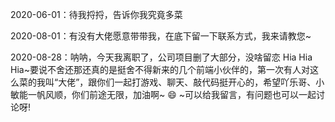 2020-06-01：待我捋捋，告诉你我究竟多菜

2020-08-01：有没有大佬愿意带带我，在底下留一下联系方式，我来请教您~

2020-08-28：呐呐，今天我离职了，公司项目删了大部分，没啥留恋 Hia Hia Hia~要说不舍还那还真的是挺舍不得新来的几个前端小伙伴的，第一次有人对这么菜的我叫“大佬”，跟你们一起打游戏、聊天、敲代码挺开心的，希望吖乐哥、小敏能一帆风顺，你们前途无限，加油啊~ :smile: ~可以给我留言，有问题也可以一起讨论呀!

